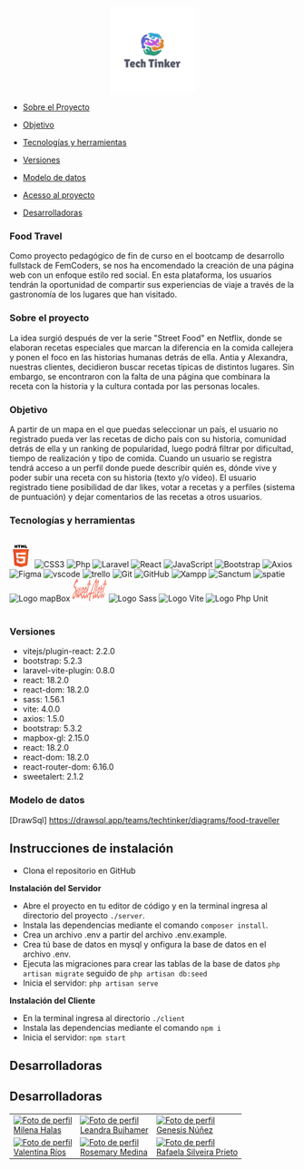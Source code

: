 <div align="center">
<img src="./client/src/assets/techTinker.svg" alt="Logo Tech Tinker" width="150" height="150"/>
</div> 

- [Sobre el Proyecto](#sobre-el-proyecto)

- [Objetivo](#objetivo)

- [Tecnologías y herramientas](#tecnologías-y-herramientas)

- [Versiones](#versiones)

- [Modelo de datos](#modelo-de-datos)

- [Acesso al proyecto](#instrucciones-de-instalación)

- [Desarrolladoras](#developers)


### Food Travel
Como proyecto pedagógico de fin de curso en el bootcamp de desarrollo fullstack de FemCoders, se nos ha encomendado la creación de una página web con un enfoque estilo red social. En esta plataforma, los usuarios tendrán la oportunidad de compartir sus experiencias de viaje a través de la gastronomía de los lugares que han visitado.

### Sobre el proyecto
La idea surgió después de ver la serie "Street Food" en Netflix, donde se elaboran recetas especiales que marcan la diferencia en la comida callejera y ponen el foco en las historias humanas detrás de ella. Antia y Alexandra, nuestras clientes, decidieron buscar recetas típicas de distintos lugares. Sin embargo, se encontraron con la falta de una página que combinara la receta con la historia y la cultura contada por las personas locales.
### Objetivo
 A partir de un mapa en el que puedas seleccionar un país, el usuario no registrado pueda ver las recetas de dicho país con su historia, comunidad detrás de ella y un ranking de popularidad, luego podrá filtrar por dificultad, tiempo de realización y tipo de comida. Cuando un usuario se registra tendrá acceso a un perfil donde puede describir quién es, dónde vive y poder subir una receta con su historia (texto y/o vídeo). El usuario registrado tiene posibilidad de dar likes, votar a recetas y a perfiles (sistema de puntuación) y dejar comentarios de las recetas a otros usuarios.

### Tecnologías y herramientas
<br>
<div>
<img src="https://raw.githubusercontent.com/devicons/devicon/master/icons/html5/html5-original-wordmark.svg" alt="html5" width="40" height="40"/>
<img src="https://profilinator.rishav.dev/skills-assets/css3-original-wordmark.svg" alt="CSS3" height="50" />
<img src="https://raw.githubusercontent.com/jmnote/z-icons/master/svg/php.svg" alt="Php" width="40" height="40"/>
<img src="https://profilinator.rishav.dev/skills-assets/laravel-plain-wordmark.svg" alt="Laravel" width="40" height="40"/>
<img src="https://profilinator.rishav.dev/skills-assets/react-original-wordmark.svg" alt="React" width="40" height="40" />
<img  src="https://profilinator.rishav.dev/skills-assets/javascript-original.svg" alt="JavaScript" width="40" height="50" /> 
<img src="https://raw.githubusercontent.com/uiwjs/bootstrap-icons/fbb21bce981ad0a4b579b5d56d5e0aaf852efcd9/assets/logo.svg" alt="Bootstrap" width="40" height="40"/>
<img  src="https://user-images.githubusercontent.com/16843090/101181820-f3a63780-3612-11eb-9d3a-05452f2b0ad8.png" alt="Axios" width="40" height="50" />
<img src="https://www.vectorlogo.zone/logos/figma/figma-icon.svg" alt="Figma" width="40" height="40"/>
<img src="https://w7.pngwing.com/pngs/512/824/png-transparent-visual-studio-code-hd-logo-thumbnail.png" alt="vscode" width="40" heigth="40"/>
<img src="https://w7.pngwing.com/pngs/115/721/png-transparent-trello-social-icons-icon.png" alt="trello" width="40" heigth="40"/>
<img src="https://www.vectorlogo.zone/logos/git-scm/git-scm-icon.svg" alt="Git" width="40" height="40"/>
<img src="https://cdn-icons-png.flaticon.com/512/25/25231.png" alt="GitHub" width="40" heigth="40"/>

<img src="https://profilinator.rishav.dev/skills-assets/xampp.png" alt="Xampp" width="40" height="40"/>
<img src="https://toddsmithsalter.com/content/images/2020/12/All_c0525fe15a8bd68c9fbd762831ef9959_2000.jpg" alt="Sanctum" width="60" height="40"/>
<img src="https://spatie.be/images/og-image.jpg" alt="spatie" width="60" height="40"/>
<img src="https://docs.mapbox.com/help/demos/custom-markers-gl-js/mapbox-icon.png" alt="Logo mapBox" width="60" height="40"/>
<img src="https://raw.githubusercontent.com/t4t5/sweetalert/e3c2085473a0eb5a6b022e43eb22e746380bb955/assets/logotype.png" alt="Logo Sweet Alert" width="60" height="40"/>
<img src="https://camo.githubusercontent.com/587d0f411b348ee05a53c7685b59142e0705ff8d06181d09008438c1a92f1a96/68747470733a2f2f7261776769742e636f6d2f736173732f736173732d736974652f6d61696e2f736f757263652f6173736574732f696d672f6c6f676f732f6c6f676f2e737667" alt="Logo Sass" width="60" height="40"/>
<img src="https://vitejs.dev/logo.svg" alt="Logo Vite" width="60" height="40"/>
<img src="https://cdn.worldvectorlogo.com/logos/phpunit.svg" alt="Logo Php Unit" width="60" height="40"/>


</div>
<br>

### Versiones

-   vitejs/plugin-react: 2.2.0
-   bootstrap: 5.2.3
-   laravel-vite-plugin: 0.8.0
-   react: 18.2.0
-   react-dom: 18.2.0
-   sass: 1.56.1
-   vite: 4.0.0
-    axios: 1.5.0
-    bootstrap: 5.3.2
-    mapbox-gl: 2.15.0
-    react: 18.2.0
-    react-dom: 18.2.0
-    react-router-dom: 6.16.0
-    sweetalert: 2.1.2
### Modelo de datos
[DrawSql] https://drawsql.app/teams/techtinker/diagrams/food-traveller
## Instrucciones de instalación

- Clona el repositorio en GitHub

**Instalación del Servidor**

- Abre el proyecto en tu editor de código y en la terminal ingresa al directorio del proyecto
`./server`.
- Instala las dependencias mediante el comando `composer install`.
- Crea un archivo .env a partir del archivo .env.example.
- Crea tú base de datos en mysql y onfigura la base de datos en el archivo .env.
- Ejecuta las migraciones para crear las tablas de la base de datos `php artisan migrate` seguido de
`php artisan db:seed`
- Inicia el servidor: `php artisan serve`

**Instalación del Cliente**

- En la terminal ingresa al directorio `./client`
- Instala las dependencias mediante el comando `npm i`
- Inicia el servidor: `npm start`

## Desarrolladoras

## Desarrolladoras


<table>
    <tr>
        <td>
            <a href="https://www.linkedin.com/in/milena-halas-justiniano-292921211/">
                <img src="https://media.licdn.com/dms/image/C4E03AQFPHnggchf2MA/profile-displayphoto-shrink_200_200/0/1658503997829?e=1701302400&v=beta&t=GSZpboLORHlyKhVRYT7nPg_NLKaxbhlP-RREjHSI0RA"
                    alt="Foto de perfil" width="100">
                <br>
                Milena Halas
            </a>
        </td>
        <td>
            <a href="https://www.linkedin.com/in/leandra-bujhamer/">
                <img src="https://media.licdn.com/dms/image/D4D03AQHlrb1Uiu9F5A/profile-displayphoto-shrink_200_200/0/1694700343841?e=1701302400&v=beta&t=SM0AjgJLSP87FAY9BEpoP1clf1ckVUva_tOkiyvRFxo"
                    alt="Foto de perfil" width="100">
                <br>
                Leandra Bujhamer
            </a>
        </td>
        <td>
            <a href="https://www.linkedin.com/in/genesis-núñez-bb466b199/">
                <img src="https://media.licdn.com/dms/image/D4D03AQEhizO-l20wsg/profile-displayphoto-shrink_200_200/0/1692393192591?e=1701302400&v=beta&t=QgfBpEUxBTNYGeq2C789e4PmzlYIn60I7faUU7aRQFo"
                    alt="Foto de perfil" width="100">
                <br>
                Genesis Núñez
            </a>
        </td>
    </tr>
    <tr>
        <td>
            <a href="https://www.linkedin.com/in/valentina-rios-0a9a7a273/">
                <img src="https://media.licdn.com/dms/image/D4D03AQG9uDDZak9tnA/profile-displayphoto-shrink_200_200/0/1695808649326?e=1701302400&v=beta&t=j0beeOgdyJTADFRVi-6BqnmDCtwHfEJ8snHqFSLY-3E"
                    alt="Foto de perfil" width="100">
                <br>
                Valentina Ríos
            </a>
        </td>
        <td>
            <a href="https://www.linkedin.com/in/rousmedina/">
                <img src="https://media.licdn.com/dms/image/D4E35AQHD4eMaP3p7lQ/profile-framedphoto-shrink_200_200/0/1674229921215?e=1696428000&v=beta&t=bWUWvb5NI6z8E_Al4b5MeAfZ2QXfEoaGogR7aVI3qs8"
                    alt="Foto de perfil" width="100">
                <br>
                Rosemary Medina
            </a>
        </td>
        <td>
            <a href="https://www.linkedin.com/in/rafaelaprieto/">
                <img src="https://media.licdn.com/dms/image/D4D03AQEd-Uck_3mL6w/profile-displayphoto-shrink_200_200/0/1694167340456?e=1701302400&v=beta&t=MQ1DMF2ndtiMZYbyXIF9WqZosP8shUg85RzTmSd1NUo"
                    alt="Foto de perfil" width="100">
                <br>
                Rafaela Silveira Prieto
            </a>
        </td>
    </tr>
</table>
